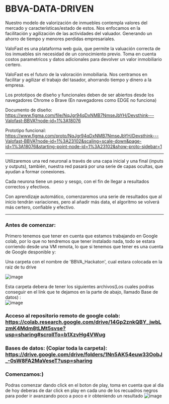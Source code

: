 # BBVA-DATA-DRIVEN
Nuestro modelo de valorización de inmuebles contempla valores del mercado y características/estado de estos.
Nos enfocamos en la facilitación y agilización de las actividades del valuador. Generando un ahorro de tiempo y menores perdidas empresariales.

ValoFast es una plataforma web guía, que permite la valuación correcta de los inmuebles sin necesidad de un conocimiento previo. Toma en cuenta costos parametricos y datos adicionales para devolver un valor inmobiliario certero.

ValoFast es el futuro de la valoración inmobiliaria. Nos centramos en facilitar y agilizar el trabajo del tasador, ahorrando tiempo y dinero a la empresa.

Los prototipos de diseño y funcionales deben de ser abiertos desde los navegadores Chrome o Brave (En navegadores como EDGE no funciona)

Documento de diseño: https://www.figma.com/file/NqJgr94qDxNMB7NmseJbYH/Devsthink---Valofast-BBVA?node-id=1%3A18076

Prototipo funcional: https://www.figma.com/proto/NqJgr94qDxNMB7NmseJbYH/Devsthink---Valofast-BBVA?node-id=1%3A23102&scaling=scale-down&page-id=1%3A18076&starting-point-node-id=1%3A23102&show-proto-sidebar=1

-----------------------------------------------------------------------------------------------------------------------------------------------------------------
Utilizaremos una red neuronal a través de una capa inicial y una final (inputs y outputs), también, nuestra red pasará por una serie de capas ocultas, que ayudan a formar conexiones.

Cada neurona tiene un peso y sesgo, con el fin de llegar a resultados correctos y efectivos.

Con aprendizaje automático, comenzaremos una serie de resultados que al inicio tendrán variaciones, pero al añadir más data, el algoritmo se volverá más certero, confiable y efectivo.

-----------------------------------------------------------------------------------------------------------------------------------------------------------------


### Antes de comenzar:
Primero tenemos que tener en cuenta que estamos trabajando en Google colab, por lo que no tendremos que tener instalado nada, todo se estara corriendo desde una VM remota, lo que si tenemos que tener es una cuenta de Google desponible y:

Una carpeta con el nombre de 'BBVA_Hackaton', cual estara colocada en la raiz de tu drive <br>

![image](https://user-images.githubusercontent.com/44554474/197391578-0d2e8ff0-83be-4de4-8052-fdb1d09c608f.png)

Esta carpeta debera de tener los siguientes archivos(Los cuales podras conseguir en el link que te dejamos en la parte de abajo, llamado Base de datos) : <br>
![image](https://user-images.githubusercontent.com/44554474/197391719-febf7efa-36e8-4b87-8c2e-08206c8577c0.png)


### Acceso al repositorio remoto de google colab: https://colab.research.google.com/drive/14Gp2znkQBY_jwbLzmK4Mdm8tLMt5svse?usp=sharing#scrollTo=b1XzvHg4VWug

### Bases de datos: (Copiar toda la carpeta): https://drive.google.com/drive/folders/1Nn5AK54euw33OobJ_-0sW8FA2MaVeseT?usp=sharing

### Comenzamos:)

Podras comenzar dando click en el boton de play, toma en cuenta que al dia de hoy deberas de dar click en play en cada uno de los recuadros negros para poder ir avanzando poco a poco e ir obteniendo un resultado
![image](https://user-images.githubusercontent.com/44554474/197391811-5bca3204-db3e-4a40-ad79-695626afaa0b.png)




